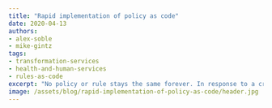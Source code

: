 ```yaml
---
title: "Rapid implementation of policy as code"
date: 2020-04-13
authors:
- alex-soble
- mike-gintz
tags:
- transformation-services
- health-and-human-services
- rules-as-code
excerpt: "No policy or rule stays the same forever. In response to a crisis, policy changes often come much faster, and stakes can be higher."
image: /assets/blog/rapid-implementation-of-policy-as-code/header.jpg
---
```

